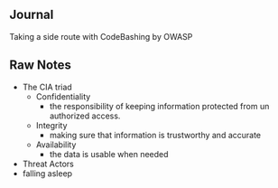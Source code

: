 ## Journal

Taking a side route with CodeBashing by OWASP

## Raw Notes
- The CIA triad
	- Confidentiality
		- the responsibility of keeping information protected from un authorized access.
	- Integrity
		- making sure that information is trustworthy and accurate
	- Availability
		- the data is usable when needed
- Threat Actors
-  falling asleep

